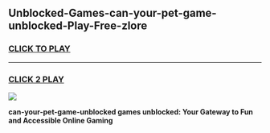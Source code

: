 
## Unblocked-Games-can-your-pet-game-unblocked-Play-Free-zlore
<h3>
<a href="https://premium76.site?title=can-your-pet-game-unblocked&ref=23A">CLICK TO PLAY</a></h3>
<hr>

<h3>
<a href="https://premium76.site?title=can-your-pet-game-unblocked&ref=23A">CLICK 2 PLAY</a>
  
</h3>

<a href="https://premium76.site?title=can-your-pet-game-unblocked&ref=23A"><img src="https://clearcache.store/games.png"></a>


**can-your-pet-game-unblocked games unblocked: Your Gateway to Fun and Accessible Online Gaming**
